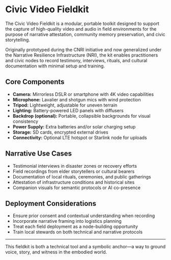 # Civic Video Fieldkit

The Civic Video Fieldkit is a modular, portable toolkit designed to support the capture of high-quality video and audio in field environments for the purpose of narrative attestation, community memory preservation, and civic storytelling.

Originally prototyped during the CNRI initiative and now generalized under the Narrative Resilience Infrastructure (NRI), the kit enables practitioners and civic nodes to record testimony, interviews, rituals, and cultural documentation with minimal setup and training.

## Core Components

- **Camera:** Mirrorless DSLR or smartphone with 4K video capabilities
- **Microphone:** Lavalier and shotgun mics with wind protection
- **Tripod:** Lightweight, adjustable for uneven terrain
- **Lighting:** Battery-powered LED panels with diffusers
- **Backdrop (optional):** Portable, collapsible backgrounds for visual consistency
- **Power Supply:** Extra batteries and/or solar charging setup
- **Storage:** SD cards, encrypted external drives
- **Connectivity:** Optional LTE hotspot or Starlink node for uploads

## Narrative Use Cases

- Testimonial interviews in disaster zones or recovery efforts
- Field recordings from elder storytellers or cultural bearers
- Documentation of local rituals, ceremonies, and public gatherings
- Attestation of infrastructure conditions and historical sites
- Companion visuals for semantic protocols or AI co-presence

## Deployment Considerations

- Ensure prior consent and contextual understanding when recording
- Incorporate narrative framing into logistics planning
- Treat each field deployment as a node-building opportunity
- Train local stewards on both technical and narrative protocols

---

This fieldkit is both a technical tool and a symbolic anchor—a way to ground voice, story, and witness in the embodied world.
